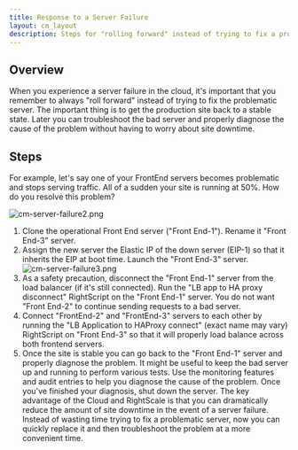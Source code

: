 ```yaml
---
title: Response to a Server Failure
layout: cm_layout
description: Steps for "rolling forward" instead of trying to fix a problematic RightScale Server.
---
```

## Overview

When you experience a server failure in the cloud, it's important that you remember to always "roll forward" instead of trying to fix the problematic server. The important thing is to get the production site back to a stable state. Later you can troubleshoot the bad server and properly diagnose the cause of the problem without having to worry about site downtime.

## Steps

For example, let's say one of your FrontEnd servers becomes problematic and stops serving traffic. All of a sudden your site is running at 50%. How do you resolve this problem?

![cm-server-failure2.png](/img/cm-server-failure2.png)  

1. Clone the operational Front End server ("Front End-1"). Rename it "Front End-3" server.
2. Assign the new server the Elastic IP of the down server (EIP-1) so that it inherits the EIP at boot time. Launch the "Front End-3" server.<br>
  ![cm-server-failure3.png](/img/cm-server-failure3.png)
3. As a safety precaution, disconnect the "Front End-1" server from the load balancer (if it's still connected). Run the "LB app to HA proxy disconnect" RightScript on the "Front End-1" server. You do not want "Front End-2" to continue sending requests to a bad server.
4. Connect "FrontEnd-2" and "FrontEnd-3" servers to each other by running the "LB Application to HAProxy connect" (exact name may vary) RightScript on "Front End-3" so that it will properly load balance across both frontend servers.
5. Once the site is stable you can go back to the "Front End-1" server and properly diagnose the problem. It might be useful to keep the bad server up and running to perform various tests. Use the monitoring features and audit entries to help you diagnose the cause of the problem. Once you've finished your diagnosis, shut down the server. The key advantage of the Cloud and RightScale is that you can dramatically reduce the amount of site downtime in the event of a server failure. Instead of wasting time trying to fix a problematic server, now you can quickly replace it and then troubleshoot the problem at a more convenient time.
